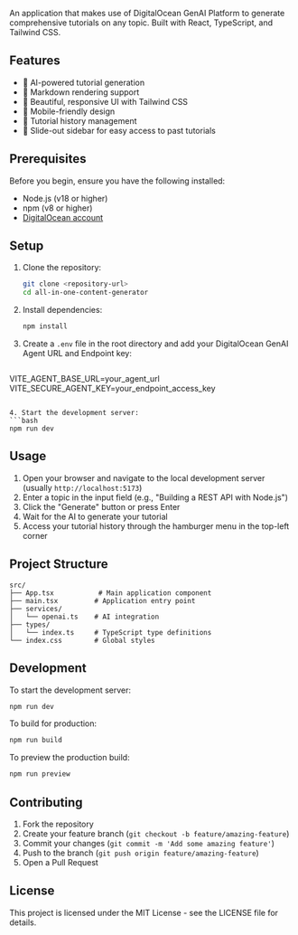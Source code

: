 An application that makes use of DigitalOcean GenAI Platform to generate comprehensive tutorials on any topic. Built with React, TypeScript, and Tailwind CSS.


## Features

- 🤖 AI-powered tutorial generation
- 📝 Markdown rendering support
- 🎨 Beautiful, responsive UI with Tailwind CSS
- 📱 Mobile-friendly design
- 🔄 Tutorial history management
- 🍔 Slide-out sidebar for easy access to past tutorials

## Prerequisites

Before you begin, ensure you have the following installed:
- Node.js (v18 or higher)
- npm (v8 or higher)
- [DigitalOcean account](https://www.digitalocean.com/)


## Setup

1. Clone the repository:
   ```bash
   git clone <repository-url>
   cd all-in-one-content-generator
   ```

2. Install dependencies:
   ```bash
   npm install
   ```

3. Create a `.env` file in the root directory and add your DigitalOcean GenAI Agent URL and Endpoint key:
   ```env
  VITE_AGENT_BASE_URL=your_agent_url
  VITE_SECURE_AGENT_KEY=your_endpoint_access_key
   ```

4. Start the development server:
   ```bash
   npm run dev
   ```

## Usage

1. Open your browser and navigate to the local development server (usually `http://localhost:5173`)
2. Enter a topic in the input field (e.g., "Building a REST API with Node.js")
3. Click the "Generate" button or press Enter
4. Wait for the AI to generate your tutorial
5. Access your tutorial history through the hamburger menu in the top-left corner

## Project Structure

```
src/
├── App.tsx           # Main application component
├── main.tsx         # Application entry point
├── services/
│   └── openai.ts    # AI integration
├── types/
│   └── index.ts     # TypeScript type definitions
└── index.css        # Global styles
```

## Development

To start the development server:
```bash
npm run dev
```

To build for production:
```bash
npm run build
```

To preview the production build:
```bash
npm run preview
```


## Contributing

1. Fork the repository
2. Create your feature branch (`git checkout -b feature/amazing-feature`)
3. Commit your changes (`git commit -m 'Add some amazing feature'`)
4. Push to the branch (`git push origin feature/amazing-feature`)
5. Open a Pull Request

## License

This project is licensed under the MIT License - see the LICENSE file for details.

